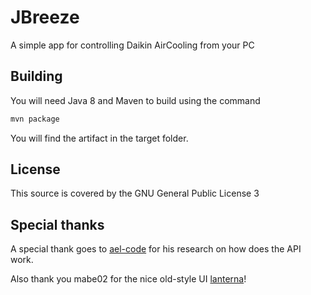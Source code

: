 # JBreeze

A simple app for controlling Daikin AirCooling from your PC

## Building

You will need Java 8 and Maven to build using the command

``` bash
mvn package
```

You will find the artifact in the target folder.

## License

This source is covered by the GNU General Public License 3

## Special thanks

A special thank goes to [ael-code](https://github.com/ael-code/daikin-control/
) for his research on how does the API work.

Also thank you mabe02 for the nice old-style UI [lanterna](https://github.com/mabe02/lanterna)!